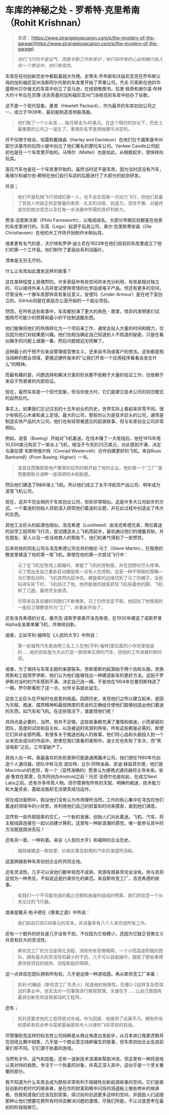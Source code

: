 <!--yml

category: 未分类

date: 2024-05-27 15:05:09

-->

# 车库的神秘之处 - 罗希特·克里希南（Rohit Krishnan）

> 来源：[https://www.strangeloopcanon.com/p/the-mystery-of-the-garage](https://www.strangeloopcanon.com/p/the-mystery-of-the-garage)
> 
> *他们飞行的不是运气，而是辛勤工作和常识；他们将所有的心血和精力投入到一个想法中，他们有信念。*

车库在任何创新历史中都起着超大作用。史蒂夫·乔布斯和沃兹尼亚克在乔布斯父母的加利福尼亚州洛斯阿尔托斯的车库里开始了苹果公司。杰夫·贝索斯在他的华盛顿州贝尔维尤的车库中创立了亚马逊，在线销售图书。拉里·佩奇和谢尔盖·布林大约十年后在苏珊·沃吉奇基的加利福尼亚州门洛帕克的车库中创办了谷歌。

这不是一个现代现象。惠普（Hewlett Packard），作为最早的车库初创公司之一，成立于1939年，最初是制造音频振荡器。

> 他们租了一个小车库……每月租金为45美元，在这个租约的协议下，历史上最重要的公司之一诞生了。惠普的名字是用抛硬币决定的。

并不仅限于硅谷，哈雷和戴维森（Harley and Davidson）在他们位于威斯康辛州密尔沃基市的后院小屋中创立了他们著名的摩托车公司。Yankee Candle公司起初也是在一个车库里开始的。马特尔（Mattel）也是如此，从相框起步，很快转向玩具。

莲花汽车也是在一个车库里开始的。虽然当时还不是车库，因为当时还没有汽车，奥维尔和威尔伯·赖特在他们自行车店的后面进行了大部分的航空研发。

并且；

> 他们不是机械飞行领域的第一人，也不会实现第一次动力飞行，但他们具备了其他人所缺乏的足够量的素质 - 扎实的训练、创造力、坚持不懈、对最终成功的绝对信念以及在每一步进展中所需的良好判断力。

费洛·法恩斯沃斯（Philo Farnsworth），以电视闻名，大部分早期实验都是在他家的车库里进行的。乐高（Lego）起源于玩具公司，奥尔·克里斯蒂安森（Ole Christiansen）在他的木工作坊开始制作木制玩具。

或者更有名气的是，沃尔特和罗伊·迪士尼在1923年在他们叔叔的车库里成立了他们的第一个工作室。他们制作了爱丽丝系列动画片。

清单是无穷无尽的。

什么让车库如此激发这样的故事？

这在某种程度上是偶然的。许多家庭中有些空间并未充分利用，有些是相对独立的，可以接待外来人员并尝试使用奇怪的化学品或电子产品。但还有更多的空间，尽管没有一个像车库那样具有象征意义。安德玛（Under Armour）是在地下室创立的。GitHub则是在家庭办公室开始的一个副业项目。

然而，在所有这些故事中，车库都扮演了更大的角色 - 那里，怪异的发明家们试图用尽可能少的预算和最小的干扰制造酷东西。

他们能够将他们的热情转化为一个项目来工作，通常会投入大量的时间和精力，仅仅因为他们对结果感兴趣。他们也相当确定自己知道别人不知道的秘密，只是在看似棘手的问题上琢磨一番，然后问题就迎刃而解了。

这种最小的干预不仅来自管理或官僚主义，还来自市场或客户的想法。这些都是相当纯粹的商业领域，更接近硬件版本的“让我们开发一个应用程序看看会发生什么”的精神。

而最有趣的是，问题选择和解决方案的形状都不依赖于大量的验证工作，仅依赖于来自于热衷者的内部验证。

现在，虽然车库是一个现代现象，但当你放大时，它们是建立技术公司的较旧模式的自然后代。

事实上，如果我们忘记过去的十五年创业的历史，世界实际上看起来非常不同。很少有桃花心木桌和桌上足球。最大的公司，那些你认为是技术巨头的公司，通常是制造实体产品的大公司。他们也有经常被遗忘的起源故事，但与车库创业公司非常相似。

例如，波音（Boeing）开始对飞机着迷。在伐木赚了一大笔钱后，他在1915年用10,000美元购买了一架水上飞机，相当于今天的25万美元，对此感到不满，决定与康拉德·韦斯特维尔特（Conrad Westervelt）合作创建更好的飞机。来自Russ Banham的《From Boeing: Higher》一书。

> 波音在西雅图房地产繁荣的狂热时期开始了他的企业。他的第一个“工厂”是西雅图联合湖畔一座简陋的木制船屋。

然后他们建造了B&W海上飞机。所以他们成立了太平洋航空产品公司，明年成为波音飞机公司。

现在，这并不完全相同于车库创业公司，但却非常相似。这是许多大公司起步的方式。一个着迷的创始人资助深入研究他们着迷的主题，并在此过程中创造出了伟大的东西。

其他工业巨头的起源也相似。洛克希德（Lockheed）由洛克希德兄弟，两位着迷的自学工程师和飞行员，尝试建造水上飞机而起步。最初通过他们的储蓄资助，并在朋友、家人以及一些当地商人的帮助下，他们的勇气得到了一些赞赏。

后来将他的同名公司与洛克希德公司合并的格伦·马丁（Glenn Martin），在租用的教堂里建造了他的第一架飞机。即使在他的第一次尝试飞行中：

> 马丁在飞机在牧场上颠簸时，掌握了飞机的控制感，并在田野的尽头停滞。马丁爬出去自己重新启动螺旋桨—没有人在控制，这是一种不明智的策略—当引擎启动时，飞机突然向前冲去。螺旋桨的边缘切到了马丁的帽子，当他钻进车轮下时，飞机经过了他。他所能做的就是抓住飞机拖着他的脚，飞机转了几圈，最终完全崩溃。
> 
> 尽管来自圣安娜的同胞们不断嘲笑，马丁仍然坚定不移。他回到了他租用的一座前卫理教堂作为“工厂”，并重新开始了。

还有洛克希德的分支，像杰克·诺斯罗普离开洛克希德，在1930年建造了诺斯罗普Alpha全金属单翼飞机，并继续创新。

或者，正如亨利·福特在《人民的大亨》中所说：

> 第一批福特汽车是由两三名工人在他[亨利·福特]家后面的小作坊里组装的……他的目标是为大众打造一款简单实用的汽车，但他的工作进展时断时续。

或者，为了保持与车库主题的亲密联系，劳斯莱斯的起源始于两个齿轮头脑，贵族劳斯和工程师罗伊斯，他们认为他们能够找出一种建造新车的更好方法。这始于罗伊斯对当时的汽车感到不满，决定自己造一辆。于是他在1904年在曼彻斯特造了一辆，罗尔斯看到了这一点，伙伴关系就此诞生。

这些工业巨头在开始时也是爱的结晶。回顾历史，发现他们之所以建立起来，是因为天赋、痴迷、摆弄精神和最低限度的资金的正确组合使他们能够创造出他们着迷的东西，如汽车和飞机。在这些情况下，谁能怪他们呢！

共同点是必要的，当然，但并不足够。这些故事都充满了激情和痴迷，小而紧密的团队，高度的试验和自主权，以及被迫的资源利用率。所有这些都是必需的，即使它们并非全部所需。有很多关于痴迷创始人的故事，他们将心血和头脑投入到一个从未完全成功的作品中。即使在我们查看的案例中，迪士尼也失败了多次，而“笑话电影”之后，工作室破产了。

其他人也一样。我最喜欢的失败案例可能是通用魔术公司，他们想在1990年代创造个人通讯器。团队中有马克·波拉特、比尔·阿特金森、安迪·赫兹菲尔德，他们是Macintosh的老将，有一个（显然准确的）愿景认为便携式通讯器将主导未来。安迪·鲁宾在那里，在共同创办Android之前！托尼·法德尔也是如此，在成立Nest Labs之前。还有许多传奇人物。但尽管拥有所有的天赋、明确的痴迷、技术能力和大量资金，基础设施却无法使其成功运作。

但在成功案例中，假设他们没有认为市场理所当然，工作的核心集中在寻找在他们着迷的领域中的小优势，并利用他们自己的财富和时间来摸索，直到他们满意。

显然有一些外部因素的交汇，一个新的发展，创始人们对此着迷。飞机、汽车、将主板线路连接在一起以创建计算机，这里有一种新浪潮的感觉，唯一能参与其中的方法就是跳进去玩！

还有另一面，一种执着。来自《人民的大亨》和福特的企业历史。

> 福特被建造一款轻便、价格实惠且耐用的汽车的渴望所消耗。

这是跨越各种车库初创企业的共同主线。

还有灵活性。几乎可以说他们都年轻而不成熟，资源有限甚至完全没有。但与其将这视为一种责任，不如说这是约束优化的典范。来自斯坎克工厂，洛克希德的故事。

> 给我们一个不可能完成的截止日期和由废料组成的预算，我们将给您一个从未见过的飞行器。

或者是戴夫·帕卡德在《惠普之道》中所说：

> 我们起初只有538美元的资本，并且最多有八个人来完成所有工作。

还有一个额外的好处是几乎没有干扰。不仅因为它规模小，还因为它缺乏官僚主义并具有巨大的灵活性。

> 斯坎克工厂的方法是简化流程，消除所有官僚障碍。一个小而高度积极的团队，拥有最大的灵活性和最少的干扰，几乎可以自由操作，摆脱了那些束缚更传统项目的规则、流程和组织障碍。

这一点体现在团队拥有所有权，几乎是迫使一种游戏感。再从斯坎克工厂来看：

> 凯利·约翰逊（斯坎克工厂负责人）知道他的局限性。在像U-2这样复杂而深远的事业中，他无法对一切事情进行微观管理。关键在于……让自己周围有最具创新性和自我驱动的工程师。

还有；

> 凯利还要求他的工程师绝对忠诚。作为回报，他提供了远离平凡、拥有所有权感和有机会参与国家最秘密和令人兴奋的飞机项目的自由。

尽管像耐克这样的标志性公司纯粹是从商业角度出发起步，从日本进口鬼冢虎鞋并在田径比赛中销售，几乎是一个商业意志纯粹催生的故事，但车库初创企业及其前辈们却不同。它们源于执着的游戏。

当然有才华、运气和技能，还有一波新技术浪潮来帮助冲浪，但这里有一种将游戏认真对待的趋势。专注于一个执着的对象，并真正深入其中，这似乎是一个至关重要的部分。

我不知道为什么车库会成为那些非常有利于超越性创新起源故事的空间。它们是疯狂创新的老时代的继承者，是在你的财富和眼中闪烁的涵道船上做些修补的继承者。但我知道我们应该找到答案，探讨如何创造更多这样的空间，并鼓励人们追随那种让他们想要花费所有时间去解决问题的激情，尽我们所能，不让过度思考在最初的阶段毁掉它。
